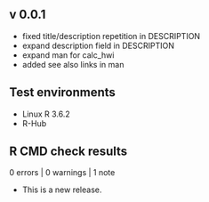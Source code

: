 ## v 0.0.1
* fixed title/description repetition in DESCRIPTION
* expand description field in DESCRIPTION
* expand man for calc_hwi
* added see also links in man


## Test environments
* Linux R 3.6.2
* R-Hub


## R CMD check results

0 errors | 0 warnings | 1 note

* This is a new release.
